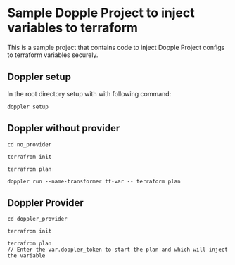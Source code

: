 # Sample Dopple Project to inject variables to terraform
This is a sample project that contains code to inject Dopple Project configs to terraform variables securely.

## Doppler setup

In the root directory setup with with following command:

```
doppler setup
```

## Doppler without provider

```
cd no_provider

terrafrom init

terrafrom plan

doppler run --name-transformer tf-var -- terraform plan
```


## Doppler Provider 

```
cd doppler_provider

terrafrom init

terrafrom plan
// Enter the var.doppler_token to start the plan and which will inject the variable
```

